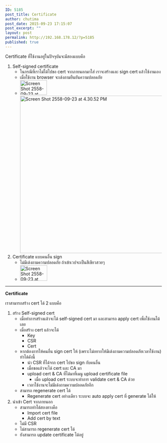 ```yaml
---
ID: 5185
post_title: Certificate
author: chutima
post_date: 2015-09-23 17:15:07
post_excerpt: ""
layout: post
permalink: http://192.168.178.12/?p=5185
published: true
---
```

Certificate ที่ใช้งานอยู่ในปัจจุบันจะมีสองแบบคือ
<ol>
	<li>Self-signed certificate
<ul>
	<li>ในกรณีที่เราไม่ได้ไปขอ cert จากภายนอกมาใส่ เราจะสร้างและ sign cert แล้วใช้งานเอง</li>
	<li>เมื่อใช้งาน browser จะเด้งถามยืนยันความปลอดภัย</li>
	<li><a href="http://192.168.178.12/wp-content/uploads/2015/09/Screen-Shot-2558-09-23-at-4.52.08-PM.png"><img class="alignnone size-full wp-image-5189" src="http://192.168.178.12/wp-content/uploads/2015/09/Screen-Shot-2558-09-23-at-4.52.08-PM.png" alt="Screen Shot 2558-09-23 at 4.52.08 PM" width="86" height="47" /></a><a href="http://192.168.178.12/wp-content/uploads/2015/09/Screen-Shot-2558-09-23-at-4.30.52-PM.png"><img class="alignnone size-full wp-image-5186" src="http://192.168.178.12/wp-content/uploads/2015/09/Screen-Shot-2558-09-23-at-4.30.52-PM.png" alt="Screen Shot 2558-09-23 at 4.30.52 PM" width="675" height="506" /></a></li>
</ul>
</li>
	<li>Certificate แบบคนอื่น sign
<ul>
	<li>ไม่มีเด้งถามความปลอดภัย ถ้าเข้าเวปจะเป็นสีเขียวสวยๆ</li>
	<li><a href="http://192.168.178.12/wp-content/uploads/2015/09/Screen-Shot-2558-09-23-at-4.52.37-PM.png"><img class="alignnone size-full wp-image-5188" src="http://192.168.178.12/wp-content/uploads/2015/09/Screen-Shot-2558-09-23-at-4.52.37-PM.png" alt="Screen Shot 2558-09-23 at 4.52.37 PM" width="87" height="50" /></a></li>
</ul>
</li>
</ol>

<hr />

<strong>Certificate</strong>

เราสามารถสร้าง cert ได้ 2 แบบคือ
<ol>
	<li>สร้าง Self-signed cert
<ul>
	<li>เมื่อทำการสร้างแล้วจะได้ self-signed cert มา และสามารถ apply cert เพื่อใช้งานได้เลย</li>
	<li>เมื่อสร้าง cert แล้วจะได้
<ul>
	<li>Key</li>
	<li>CSR</li>
	<li>Cert</li>
</ul>
</li>
	<li>หากต้องการให้คนอื่น sign cert ให้ (เพราะไม่อยากให้มีเด้งถามความปลอดภัยเวลาใช้งาน) ทำได้ดังนี้
<ul>
	<li>นำ CSR ที่ได้จาก cert ไปขอ sign กับคนอื่น</li>
	<li>เมื่อขอแล้วจะได้ cert และ CA มา</li>
	<li>upload cert &amp; CA ที่ได้มาที่เมนู upload certificate file
<ul>
	<li>เมื่อ upload cert ระบบจะทำการ validate cert &amp; CA ด้วย</li>
</ul>
</li>
	<li>เวลาใช้งานจะไม่มีเด้งถามความปลอดภัยอีก</li>
</ul>
</li>
	<li>สามารถ regenerate cert ได้
<ul>
	<li>Regenerate cert อย่างเดียว ระบบจะ auto apply cert ที่ generate ได้ให้</li>
</ul>
</li>
</ul>
</li>
	<li>นำเข้า Cert จากภายนอก
<ul>
	<li>สามารถทำได้สองทางคือ
<ul>
	<li>Import cert file</li>
	<li>Add cert by text</li>
</ul>
</li>
	<li>ไม่มี CSR</li>
	<li>ไม่สามารถ regenerate cert ได้</li>
	<li>ยังสามารถ update certificate ได้อยู่</li>
</ul>
</li>
</ol>
&nbsp;